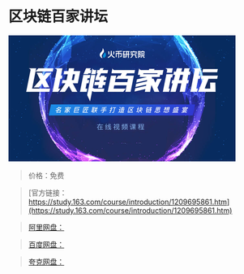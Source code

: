 # 区块链百家讲坛

![img](../../../assets/study163/free/76d21e9d0c9342ed89ab6f81ac9d68ae.png)

> 价格：免费

> [官方链接：https://study.163.com/course/introduction/1209695861.htm](https://study.163.com/course/introduction/1209695861.htm)

> [阿里网盘：]()

> [百度网盘：]()

> [夸克网盘：]()
